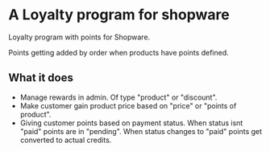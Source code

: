 # A Loyalty program for shopware

Loyalty program with points for Shopware.

Points getting added by order when products have points defined.

## What it does

- Manage rewards in admin. Of type "product" or "discount".
- Make customer gain product price based on "price" or "points of product".
- Giving customer points based on payment status. When status isnt "paid" points are in "pending". When status changes to "paid" points get converted to actual credits.